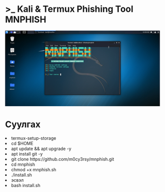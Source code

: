 <h1> >_ Kali & Termux Phishing Tool MNPHISH </h1>

<img src="https://github.com/m0cy3rsy/mnphish/blob/main/sc.jpg">

<h1> Суулгах </h1>

<li> termux-setup-storage </li>

<li> cd $HOME </li>

<li> apt update && apt upgrade -y </li>

<li> apt install git -y </li>

<li> git clone https://github.com/m0cy3rsy/mnphish.git </li>

<li> cd mnphish </li>

<li> chmod +x mnphish.sh </li>

<li> ./install.sh </li>

<li> эсвэл </li>

<li> bash install.sh </li>

